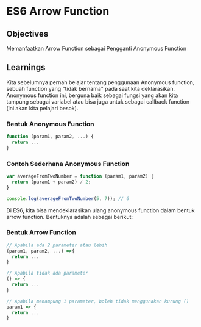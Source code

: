 # ES6 Arrow Function

## Objectives

Memanfaatkan Arrow Function sebagai Pengganti Anonymous Function

## Learnings

Kita sebelumnya pernah belajar tentang penggunaan Anonymous function, sebuah function yang "tidak bernama" pada saat kita deklarasikan. Anonymous function ini, berguna baik sebagai fungsi yang akan kita tampung sebagai variabel atau bisa juga untuk sebagai callback function (ini akan kita pelajari besok).

### Bentuk Anonymous Function

```javascript
function (param1, param2, ...) {
  return ...
}
```

### Contoh Sederhana Anonymous Function

```javascript
var averageFromTwoNumber = function (param1, param2) {
  return (param1 + param2) / 2;
}

console.log(averageFromTwoNumber(5, 7)); // 6
```

Di ES6, kita bisa mendeklarasikan ulang anonymous function dalam bentuk arrow function. Bentuknya adalah sebagai berikut:

### Bentuk Arrow Function

```javascript
// Apabila ada 2 parameter atau lebih
(param1, param2, ...) =>{
  return ...
}

// Apabila tidak ada parameter
() => {
  return ...
}

// Apabila menampung 1 parameter, boleh tidak menggunakan kurung ()
param1 => {
  return ...
}
```
